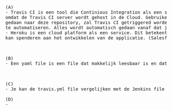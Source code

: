 <pre>
(A)   
- Travis CI is een tool die Continious Integration als een service aanbiedt. Dit betekent dat gebruikers geen toegewijde server nodig hebben
omdat de Travis CI server wordt gehost in de Cloud. Gebruikers kunnen hun Github repository linken met Travis CI, als er daarna bv. een commit wordt
gedaan naar deze repository, zal Travis CI getriggered worden. Travis CI zal dan het project compileren en de tests runnen. Het doel hiervan is om alles
te automatiseren. Alles wordt automatisch gedaan vanaf dat je een commit doet en dit zorgt voor de Continious Integration. (Bedrijf Idera, Inc. Eerst gesponsord door vele tech                                   companies) 
- Heroku is een cloud platform als een service. Dit betekent dat je als developer van een application, geen zorgen hoeft te maken over de infrastructuur en je al je tijd 
kan spenderen aan het ontwikkelen van de applicatie. (Salesforce) </br>
</br>
(B)
- Een yaml file is een file dat makkelijk leesbaar is en dat information/data bevat. </br>
</br>
(C)
- Je kan de travis.yml file vergelijken met de Jenkins file in Jenkins

(D)
-

</pre>
